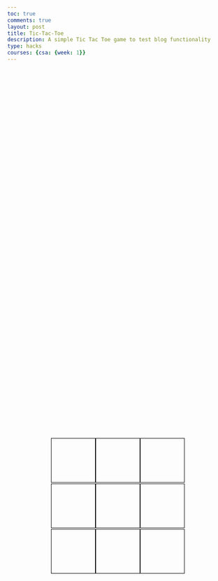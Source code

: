 ```yaml
---
toc: true
comments: true
layout: post
title: Tic-Tac-Toe
description: A simple Tic Tac Toe game to test blog functionality
type: hacks
courses: {csa: {week: 1}}
---
```

<html>
<head>
  <style>
  .board-container {
    display: flex;
    justify-content: center;
    align-items: center;
    height: 50vh;
  }
  .board {
    display: grid;
    grid-template-columns: repeat(3, 100px);
    grid-gap: 2px;
  }
  .cell {
    width: 100px;
    height: 100px;
    border: 1px solid black;
    display: flex;
    align-items: center;
    justify-content: center;
    font-size: 24px;
  }
</style>
</head>
<body>
<div class="board-container">
  <div class="board" id="board">
    <div class="cell"></div>
    <div class="cell"></div>
    <div class="cell"></div>
    <div class="cell"></div>
    <div class="cell"></div>
    <div class="cell"></div>
    <div class="cell"></div>
    <div class="cell"></div>
    <div class="cell"></div>
  </div>
</div>
  <script>
    const board = document.getElementById('board');
    const cells = document.querySelectorAll('.cell');
    let currentPlayer = 'X';
    let gameOver = false;

    function checkWin() {
      const winningCombos = [
        [0, 1, 2], [3, 4, 5], [6, 7, 8], // Rows
        [0, 3, 6], [1, 4, 7], [2, 5, 8], // Columns
        [0, 4, 8], [2, 4, 6]            // Diagonals
      ];

      for (const combo of winningCombos) {
        const [a, b, c] = combo;
        if (cells[a].textContent && cells[a].textContent === cells[b].textContent && cells[a].textContent === cells[c].textContent) {
          gameOver = true;
          cells[a].style.backgroundColor = 'lightgreen';
          cells[b].style.backgroundColor = 'lightgreen';
          cells[c].style.backgroundColor = 'lightgreen';
          break;
        }
      }

      if (!gameOver && Array.from(cells).every(cell => cell.textContent)) {
        gameOver = true;
        cells.forEach(cell => {
          cell.style.backgroundColor = 'lightcoral';
        });
      }
    }

    function handleCellClick(event) {
      const cell = event.target;
      if (!cell.textContent && !gameOver) {
        cell.textContent = currentPlayer;
        checkWin();
        currentPlayer = currentPlayer === 'X' ? 'O' : 'X';
      }
    }

    cells.forEach(cell => {
      cell.addEventListener('click', handleCellClick);
    });
  </script>
</body>
</html>
